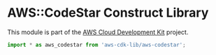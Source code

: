 # AWS::CodeStar Construct Library


This module is part of the [AWS Cloud Development Kit](https://github.com/aws/aws-cdk) project.

```ts nofixture
import * as aws_codestar from 'aws-cdk-lib/aws-codestar';
```
